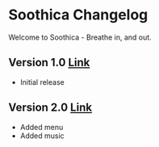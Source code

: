 # Soothica Changelog
Welcome to Soothica - Breathe in, and out.
## Version 1.0 [Link](https://gitlab.com/Zakemski/soothica/-/tree/dd7b366ad004aa14614c95286085c7c84cf96036)
- Initial release
## Version 2.0 [Link](https://gitlab.com/Zakemski/soothica/-/tree/0b0836d385e382252d718cf063e79b0ed39ee02c)
- Added menu
- Added music
